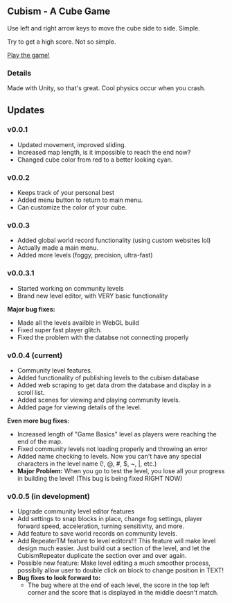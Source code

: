 ## Cubism - A Cube Game

Use left and right arrow keys to move the cube side to side. Simple. 

Try to get a high score.  Not so simple.

[Play the game!](https://www.cubism.rufus36.repl.co)


### Details

Made with Unity, so that's great. Cool physics occur when you crash.



## Updates

### v0.0.1
- Updated movement, improved sliding.
- Increased map length, is it impossible to reach the end now?
- Changed cube color from red to a better looking cyan.


### v0.0.2
- Keeps track of your personal best
- Added menu button to return to main menu.
- Can customize the color of your cube.

### v0.0.3
- Added global world record functionality (using custom websites lol)
- Actually made a main menu.
- Added more levels (foggy, precision, ultra-fast)

### v0.0.3.1
 - Started working on community levels
 - Brand new level editor, with VERY basic functionality
 
  **Major bug fixes:**
  - Made all the levels availble in WebGL build
  - Fixed super fast player glitch.
  - Fixed the problem with the databse not connecting properly


### v0.0.4 (current)
- Community level features.
- Added functionality of publishing levels to the cubism database
- Added web scraping to get data drom the database and display in a scroll list.
- Added scenes for viewing and playing community levels.
- Added page for viewing details of the level.

**Even more bug fixes:**
  - Increased length of "Game Basics" level as players were reaching the end of the map.
  - Fixed community levels not loading properly and throwing an error
  - Added name checking to levels. Now you can't have any special characters in the level name (!, @, #, $, ~, |, etc.)
  - **Major Problem:** When you go to test the level, you lose all your progress in building the level! (This bug is being fixed RIGHT NOW)

### v0.0.5 (in development)
- Upgrade community level editor features
- Add settings to snap blocks in place, change fog settings, player forward speed, acceleration, turning sensitivity, and more.
- Add feature to save world records on community levels.
- Add RepeaterTM feature to level editors!!! This feature will make level design much easier. Just build out a section of the level, and let the CubismRepeater duplicate the section over and over again.
- Possible new feature: Make level editing a much smoother process, possiblly allow user to double click on block to change position in TEXT!
- **Bug fixes to look forward to:**
   - The bug where at the end of each level, the score in the top left corner and the score that is displayed in the middle doesn't match.
